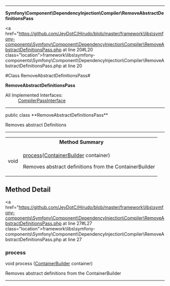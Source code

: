 
- - -

**Symfony\Component\DependencyInjection\Compiler\RemoveAbstractDefinitionsPass**


<a href="https://github.com/JeyDotC/Hirudo/blob/master/framework\libs\symfony-components\Symfony\Component\DependencyInjection\Compiler\RemoveAbstractDefinitionsPass.php at line 20#L20 class="location">framework\libs\symfony-components\Symfony\Component\DependencyInjection\Compiler\RemoveAbstractDefinitionsPass.php at line 20</a>

#Class RemoveAbstractDefinitionsPass#

**RemoveAbstractDefinitionsPass**


<dl>
<dt>All Implemented Interfaces:</dt>
<dd><a href="https://github.com/JeyDotC/Hirudo-docs/blob/master/symfony/component/dependencyinjection/compiler/compilerpassinterface.html">CompilerPassInterface</a> </dd>
</dl>



- - -

<p class="signature">public  class **RemoveAbstractDefinitionsPass**</p>

<div class="comment" id="overview_description"><p>Removes abstract Definitions</p></div>



- - -

<table id="summary_method">
<tr><th colspan="2">Method Summary</th></tr>
<tr>
<td><span class='k'></span> <span class='nx'>void</span></td>
<td class="description"><p class="name"><a href="#process">process</a>(<a href="../../../../symfony/component/dependencyinjection/containerbuilder.html">ContainerBuilder</a> container)</p><p class="description">Removes abstract definitions from the ContainerBuilder</p></td>
</tr>
</table>

<h2 id="detail_method">Method Detail</h2>

<a href="https://github.com/JeyDotC/Hirudo/blob/master/framework\libs\symfony-components\Symfony\Component\DependencyInjection\Compiler\RemoveAbstractDefinitionsPass.php at line 27#L27 class="location">framework\libs\symfony-components\Symfony\Component\DependencyInjection\Compiler\RemoveAbstractDefinitionsPass.php at line 27</a>

<h3 id="process()">process</h3>
<span class='k'></span> <span class='nx'>void</span> <span class='nf'>process</span> (<a href="../../../../symfony/component/dependencyinjection/containerbuilder.html">ContainerBuilder</a> container)

<div class="details">
<p>Removes abstract definitions from the ContainerBuilder</p></div>

- - -


